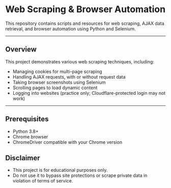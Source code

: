 # Web Scraping & Browser Automation 

This repository contains scripts and resources for web scraping, AJAX data retrieval, and browser automation using Python and Selenium.

---

## Overview
This project demonstrates various web scraping techniques, including:  
- Managing cookies for multi-page scraping  
- Handling AJAX requests, with or without request data  
- Taking browser screenshots using Selenium  
- Scrolling pages to load dynamic content  
- Logging into websites (practice only; Cloudflare-protected login may not work)  

---

## Prerequisites
- Python 3.8+  
- Chrome browser  
- ChromeDriver compatible with your Chrome version  

## Disclaimer
- This project is for educational purposes only.
- Do not use it to bypass site protections or scrape private data in violation of terms of service.
